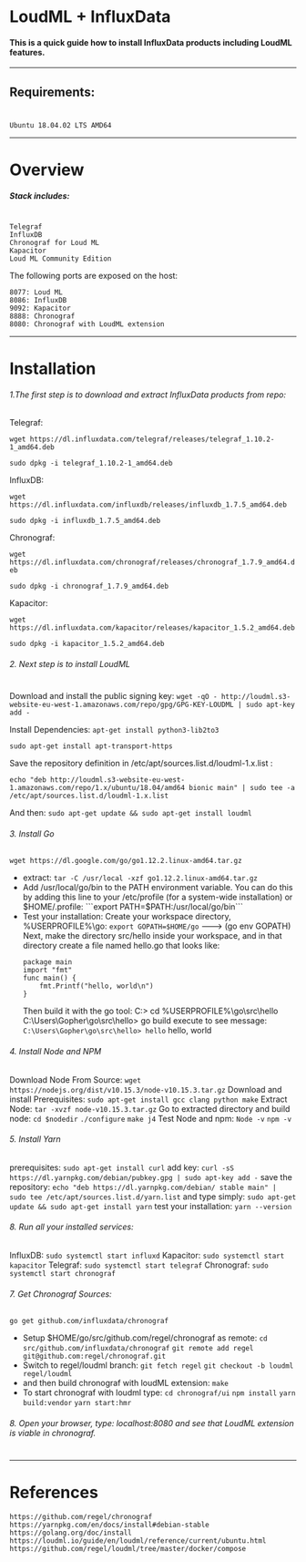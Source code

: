 # LoudML + InfluxData
#### This is a quick guide how to install InfluxData products including LoudML features.
***
## Requirements:
#
    Ubuntu 18.04.02 LTS AMD64
***
# Overview
##### Stack includes:
#
    Telegraf
    InfluxDB
    Chronograf for Loud ML
    Kapacitor
    Loud ML Community Edition

The following ports are exposed on the host:

    8077: Loud ML
    8086: InfluxDB
    9092: Kapacitor
    8888: Chronograf
    8080: Chronograf with LoudML extension
***
# Installation
###### 1.The first step is to download and extract InfluxData products from repo:
Telegraf:

`wget https://dl.influxdata.com/telegraf/releases/telegraf_1.10.2-1_amd64.deb`

`sudo dpkg -i telegraf_1.10.2-1_amd64.deb`

InfluxDB:

`wget https://dl.influxdata.com/influxdb/releases/influxdb_1.7.5_amd64.deb`

`sudo dpkg -i influxdb_1.7.5_amd64.deb`

Chronograf:

`wget https://dl.influxdata.com/chronograf/releases/chronograf_1.7.9_amd64.deb`

`sudo dpkg -i chronograf_1.7.9_amd64.deb`

Kapacitor:

`wget https://dl.influxdata.com/kapacitor/releases/kapacitor_1.5.2_amd64.deb`

`sudo dpkg -i kapacitor_1.5.2_amd64.deb`

###### 2. Next step is to install LoudML
#
Download and install the public signing key:
`wget -qO - http://loudml.s3-website-eu-west-1.amazonaws.com/repo/gpg/GPG-KEY-LOUDML | sudo apt-key add -`

Install Dependencies:
`apt-get install python3-lib2to3`

`sudo apt-get install apt-transport-https`

Save the repository definition in /etc/apt/sources.list.d/loudml-1.x.list :

`echo "deb http://loudml.s3-website-eu-west-1.amazonaws.com/repo/1.x/ubuntu/18.04/amd64 bionic main" | sudo tee -a /etc/apt/sources.list.d/loudml-1.x.list`

And then:
```sudo apt-get update && sudo apt-get install loudml ```
###### 3. Install Go
```wget https://dl.google.com/go/go1.12.2.linux-amd64.tar.gz```
- extract:
```tar -C /usr/local -xzf go1.12.2.linux-amd64.tar.gz```
- Add /usr/local/go/bin to the PATH environment variable. You can do this by adding this line to your /etc/profile (for a system-wide installation) or $HOME/.profile:
```export PATH=$PATH:/usr/local/go/bin```
 - Test your installation:
Create your workspace directory, %USERPROFILE%\go:
```export GOPATH=$HOME/go``` ---> (go env GOPATH)
Next, make the directory src/hello inside your workspace, and in that directory     create a file named hello.go that looks like: 
    ```
    package main
    import "fmt"
    func main() {
	    fmt.Printf("hello, world\n")
    }
    ```
    Then build it with the go tool: 
    C:\> cd %USERPROFILE%\go\src\hello
    C:\Users\Gopher\go\src\hello> go build
    execute to see message:
    `C:\Users\Gopher\go\src\hello> hello`
    hello, world
###### 4. Install Node and NPM
Download Node From Source:
`wget https://nodejs.org/dist/v10.15.3/node-v10.15.3.tar.gz`
Download and install Prerequisites:
`sudo apt-get install gcc clang python make`
Extract Node:
`tar -xvzf node-v10.15.3.tar.gz`
Go to extracted directory and build node:
`cd $nodedir`
`./configure`
`make j4`
Test Node and npm:
`Node -v`
`npm -v`
###### 5. Install Yarn
prerequisites:
`sudo apt-get install curl`
add key:
`curl -sS https://dl.yarnpkg.com/debian/pubkey.gpg | sudo apt-key add -`
save the repository:
`echo "deb https://dl.yarnpkg.com/debian/ stable main" | sudo tee /etc/apt/sources.list.d/yarn.list`
and type simply:
`sudo apt-get update && sudo apt-get install yarn`
test your installation:
`yarn --version`
###### 8. Run all your installed services:
InfluxDB: `sudo systemctl start influxd`
Kapacitor: `sudo systemctl start kapacitor`
Telegraf: `sudo systemctl start telegraf`
Chronograf: `sudo systemctl start chronograf`

###### 7. Get Chronograf Sources:
`go get github.com/influxdata/chronograf`
- Setup $HOME/go/src/github.com/regel/chronograf as remote:
`cd src/github.com/influxdata/chronograf`
`git remote add regel git@github.com:regel/chronograf.git`
- Switch to regel/loudml branch:
`git fetch regel`
`git checkout -b loudml regel/loudml`
- and then build chronograf with loudML extension:
`make`
- To start chronograf with loudml type:
`cd chronograf/ui`
`npm install`
`yarn build:vendor`
`yarn start:hmr`
###### 8. Open your browser, type: localhost:8080 and see that LoudML extension is viable in chronograf.
#
#
***
# References
    https://github.com/regel/chronograf
    https://yarnpkg.com/en/docs/install#debian-stable
    https://golang.org/doc/install
    https://loudml.io/guide/en/loudml/reference/current/ubuntu.html
    https://github.com/regel/loudml/tree/master/docker/compose
